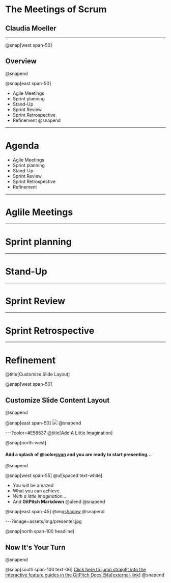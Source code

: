 # The Meetings of Scrum
## Claudia Moeller
---
@snap[west span-50]
## Overview
@snapend

@snap[east span-50]
- Agile Meetings
- Sprint planning
- Stand-Up
- Sprint Review
- Sprint Retrospective
- Refinement
@snapend

---
# Agenda
- Agile Meetings
- Sprint planning
- Stand-Up
- Sprint Review
- Sprint Retrospective
- Refinement
---
# Aglile Meetings
---
# Sprint planning
---
# Stand-Up
---
# Sprint Review
---
# Sprint Retrospective
---
# Refinement 
@title[Customize Slide Layout]

@snap[west span-50]
## Customize Slide Content Layout
@snapend

@snap[east span-50]
![](assets/img/presentation.png)
@snapend

---?color=#E58537
@title[Add A Little Imagination]

@snap[north-west]
#### Add a splash of @color[cyan](**color**) and you are ready to start presenting...
@snapend

@snap[west span-55]
@ul[spaced text-white]
- You will be amazed
- What you can achieve
- *With a little imagination...*
- And **GitPitch Markdown**
@ulend
@snapend

@snap[east span-45]
@img[shadow](assets/img/conference.png)
@snapend

---?image=assets/img/presenter.jpg

@snap[north span-100 headline]
## Now It's Your Turn
@snapend

@snap[south span-100 text-06]
[Click here to jump straight into the interactive feature guides in the GitPitch Docs @fa[external-link]](https://gitpitch.com/docs/getting-started/tutorial/)
@snapend
